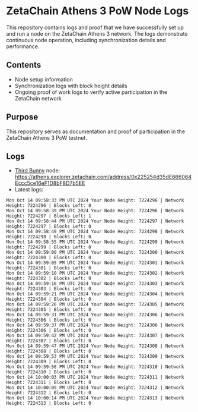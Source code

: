 # ZetaChain Athens 3 PoW Node Logs
This repository contains logs and proof that we have successfully set up and run a node on the ZetaChain Athens 3 network. The logs demonstrate continuous node operation, including synchronization details and performance.

## Contents
- Node setup information
- Synchronization logs with block height details
- Ongoing proof of work logs to verify active participation in the ZetaChain network

## Purpose
This repository serves as documentation and proof of participation in the ZetaChain Athens 3 PoW testnet.

## Logs

- [Third Bunny](https://thirdbunny.xyz/) node: https://athens.explorer.zetachain.com/address/0x225254d35dE666064Eccc5ce16eF1D8bF8D7b5EE
- Latest logs:
```
Mon Oct 14 09:58:33 PM UTC 2024 Your Node Height: 7224296 | Network Height: 7224296 | Blocks Left: 0
Mon Oct 14 09:58:39 PM UTC 2024 Your Node Height: 7224296 | Network Height: 7224297 | Blocks Left: 1
Mon Oct 14 09:58:44 PM UTC 2024 Your Node Height: 7224297 | Network Height: 7224297 | Blocks Left: 0
Mon Oct 14 09:58:49 PM UTC 2024 Your Node Height: 7224298 | Network Height: 7224298 | Blocks Left: 0
Mon Oct 14 09:58:55 PM UTC 2024 Your Node Height: 7224299 | Network Height: 7224299 | Blocks Left: 0
Mon Oct 14 09:59:00 PM UTC 2024 Your Node Height: 7224300 | Network Height: 7224300 | Blocks Left: 0
Mon Oct 14 09:59:05 PM UTC 2024 Your Node Height: 7224301 | Network Height: 7224301 | Blocks Left: 0
Mon Oct 14 09:59:10 PM UTC 2024 Your Node Height: 7224302 | Network Height: 7224302 | Blocks Left: 0
Mon Oct 14 09:59:16 PM UTC 2024 Your Node Height: 7224303 | Network Height: 7224303 | Blocks Left: 0
Mon Oct 14 09:59:21 PM UTC 2024 Your Node Height: 7224304 | Network Height: 7224304 | Blocks Left: 0
Mon Oct 14 09:59:26 PM UTC 2024 Your Node Height: 7224305 | Network Height: 7224305 | Blocks Left: 0
Mon Oct 14 09:59:31 PM UTC 2024 Your Node Height: 7224306 | Network Height: 7224306 | Blocks Left: 0
Mon Oct 14 09:59:37 PM UTC 2024 Your Node Height: 7224306 | Network Height: 7224306 | Blocks Left: 0
Mon Oct 14 09:59:42 PM UTC 2024 Your Node Height: 7224307 | Network Height: 7224307 | Blocks Left: 0
Mon Oct 14 09:59:47 PM UTC 2024 Your Node Height: 7224308 | Network Height: 7224308 | Blocks Left: 0
Mon Oct 14 09:59:53 PM UTC 2024 Your Node Height: 7224309 | Network Height: 7224309 | Blocks Left: 0
Mon Oct 14 09:59:58 PM UTC 2024 Your Node Height: 7224310 | Network Height: 7224310 | Blocks Left: 0
Mon Oct 14 10:00:03 PM UTC 2024 Your Node Height: 7224311 | Network Height: 7224311 | Blocks Left: 0
Mon Oct 14 10:00:09 PM UTC 2024 Your Node Height: 7224312 | Network Height: 7224312 | Blocks Left: 0
Mon Oct 14 10:00:14 PM UTC 2024 Your Node Height: 7224313 | Network Height: 7224313 | Blocks Left: 0
```
